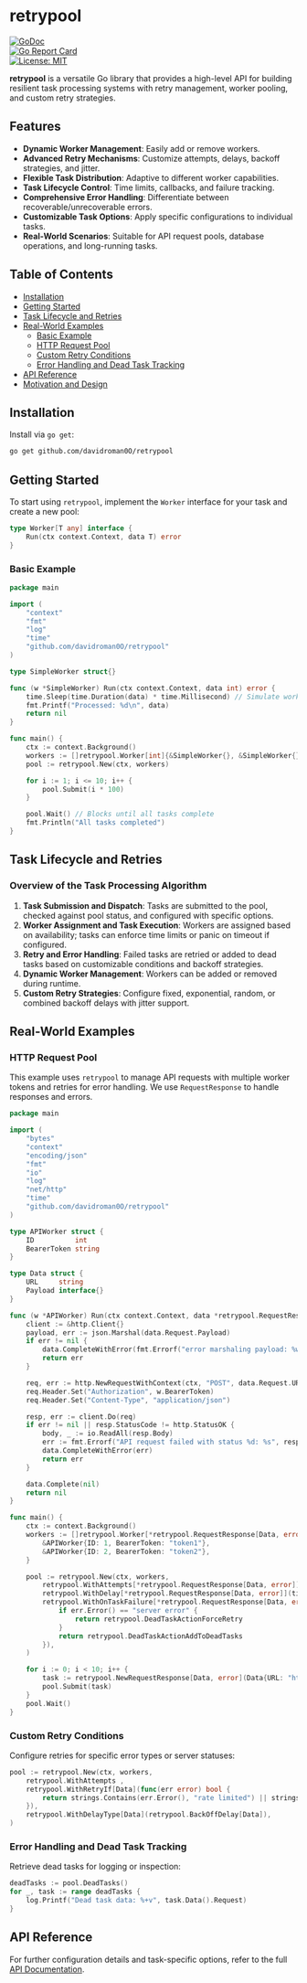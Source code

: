 # retrypool

[![GoDoc](https://godoc.org/github.com/davidroman0O/retrypool?status.svg)](https://godoc.org/github.com/davidroman0O/retrypool)  
[![Go Report Card](https://goreportcard.com/badge/github.com/davidroman0O/retrypool)](https://goreportcard.com/report/github.com/davidroman0O/retrypool)  
[![License: MIT](https://img.shields.io/badge/License-MIT-yellow.svg)](https://opensource.org/licenses/MIT)

**retrypool** is a versatile Go library that provides a high-level API for building resilient task processing systems with retry management, worker pooling, and custom retry strategies. 

## Features

- **Dynamic Worker Management**: Easily add or remove workers.
- **Advanced Retry Mechanisms**: Customize attempts, delays, backoff strategies, and jitter.
- **Flexible Task Distribution**: Adaptive to different worker capabilities.
- **Task Lifecycle Control**: Time limits, callbacks, and failure tracking.
- **Comprehensive Error Handling**: Differentiate between recoverable/unrecoverable errors.
- **Customizable Task Options**: Apply specific configurations to individual tasks.
- **Real-World Scenarios**: Suitable for API request pools, database operations, and long-running tasks.

## Table of Contents

- [Installation](#installation)
- [Getting Started](#getting-started)
- [Task Lifecycle and Retries](#task-lifecycle-and-retries)
- [Real-World Examples](#real-world-examples)
  - [Basic Example](#basic-example)
  - [HTTP Request Pool](#http-request-pool)
  - [Custom Retry Conditions](#custom-retry-conditions)
  - [Error Handling and Dead Task Tracking](#error-handling-and-dead-task-tracking)
- [API Reference](#api-reference)
- [Motivation and Design](#motivation-and-design)

## Installation

Install via `go get`:

```bash
go get github.com/davidroman0O/retrypool
```

## Getting Started

To start using `retrypool`, implement the `Worker` interface for your task and create a new pool:

```go
type Worker[T any] interface {
    Run(ctx context.Context, data T) error
}
```

### Basic Example

```go
package main

import (
    "context"
    "fmt"
    "log"
    "time"
    "github.com/davidroman0O/retrypool"
)

type SimpleWorker struct{}

func (w *SimpleWorker) Run(ctx context.Context, data int) error {
    time.Sleep(time.Duration(data) * time.Millisecond) // Simulate work
    fmt.Printf("Processed: %d\n", data)
    return nil
}

func main() {
    ctx := context.Background()
    workers := []retrypool.Worker[int]{&SimpleWorker{}, &SimpleWorker{}}
    pool := retrypool.New(ctx, workers)

    for i := 1; i <= 10; i++ {
        pool.Submit(i * 100)
    }

    pool.Wait() // Blocks until all tasks complete
    fmt.Println("All tasks completed")
}
```

## Task Lifecycle and Retries

### Overview of the Task Processing Algorithm

1. **Task Submission and Dispatch**: Tasks are submitted to the pool, checked against pool status, and configured with specific options.
2. **Worker Assignment and Task Execution**: Workers are assigned based on availability; tasks can enforce time limits or panic on timeout if configured.
3. **Retry and Error Handling**: Failed tasks are retried or added to dead tasks based on customizable conditions and backoff strategies.
4. **Dynamic Worker Management**: Workers can be added or removed during runtime.
5. **Custom Retry Strategies**: Configure fixed, exponential, random, or combined backoff delays with jitter support.

## Real-World Examples

### HTTP Request Pool

This example uses `retrypool` to manage API requests with multiple worker tokens and retries for error handling. We use `RequestResponse` to handle responses and errors.

```go
package main

import (
	"bytes"
	"context"
	"encoding/json"
	"fmt"
	"io"
	"log"
	"net/http"
	"time"
	"github.com/davidroman0O/retrypool"
)

type APIWorker struct {
	ID          int
	BearerToken string
}

type Data struct {
	URL     string
	Payload interface{}
}

func (w *APIWorker) Run(ctx context.Context, data *retrypool.RequestResponse[Data, error]) error {
	client := &http.Client{}
	payload, err := json.Marshal(data.Request.Payload)
	if err != nil {
		data.CompleteWithError(fmt.Errorf("error marshaling payload: %w", err))
		return err
	}

	req, err := http.NewRequestWithContext(ctx, "POST", data.Request.URL, bytes.NewBuffer(payload))
	req.Header.Set("Authorization", w.BearerToken)
	req.Header.Set("Content-Type", "application/json")

	resp, err := client.Do(req)
	if err != nil || resp.StatusCode != http.StatusOK {
		body, _ := io.ReadAll(resp.Body)
		err := fmt.Errorf("API request failed with status %d: %s", resp.StatusCode, string(body))
		data.CompleteWithError(err)
		return err
	}

	data.Complete(nil)
	return nil
}

func main() {
	ctx := context.Background()
	workers := []retrypool.Worker[*retrypool.RequestResponse[Data, error]]{
		&APIWorker{ID: 1, BearerToken: "token1"},
		&APIWorker{ID: 2, BearerToken: "token2"},
	}

	pool := retrypool.New(ctx, workers,
		retrypool.WithAttempts[*retrypool.RequestResponse[Data, error]](3),
		retrypool.WithDelay[*retrypool.RequestResponse[Data, error]](time.Second),
		retrypool.WithOnTaskFailure[*retrypool.RequestResponse[Data, error]](func(pool retrypool.WorkerController[*retrypool.RequestResponse[Data, error]], workerID int, worker retrypool.Worker[*retrypool.RequestResponse[Data, error]], task *retrypool.TaskWrapper[*retrypool.RequestResponse[Data, error]], err error) retrypool.DeadTaskAction {
			if err.Error() == "server error" {
				return retrypool.DeadTaskActionForceRetry
			}
			return retrypool.DeadTaskActionAddToDeadTasks
		}),
	)

	for i := 0; i < 10; i++ {
		task := retrypool.NewRequestResponse[Data, error](Data{URL: "http://example.com", Payload: map[string]interface{}{"key": i}})
		pool.Submit(task)
	}
	pool.Wait()
}
```

### Custom Retry Conditions

Configure retries for specific error types or server statuses:

```go
pool := retrypool.New(ctx, workers,
	retrypool.WithAttempts ,
	retrypool.WithRetryIf[Data](func(err error) bool {
		return strings.Contains(err.Error(), "rate limited") || strings.Contains(err.Error(), "server error")
	}),
	retrypool.WithDelayType[Data](retrypool.BackOffDelay[Data]),
)
```

### Error Handling and Dead Task Tracking

Retrieve dead tasks for logging or inspection:

```go
deadTasks := pool.DeadTasks()
for _, task := range deadTasks {
	log.Printf("Dead task data: %+v", task.Data().Request)
}
```

## API Reference

For further configuration details and task-specific options, refer to the full [API Documentation](https://godoc.org/github.com/davidroman0O/retrypool).
